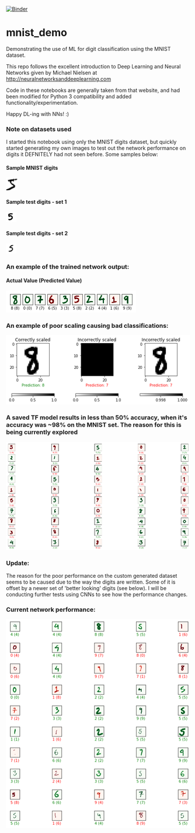 [![Binder](https://mybinder.org/badge_logo.svg)](https://mybinder.org/v2/gh/kvenkman/mnist_demo/master)

# mnist_demo
Demonstrating the use of ML for digit classification using the MNIST dataset.

This repo follows the excellent introduction to Deep Learning and Neural Networks given by Michael Nielsen at http://neuralnetworksanddeeplearning.com

Code in these notebooks are generally taken from that website, and had been modified for Python 3 compatibility and added functionality/experimentation.

Happy DL-ing with NNs! :)

### Note on datasets used
I started this notebook using only the MNIST digits dataset, but quickly started generating my own images to test out the network performance on digits it DEFNITELY had not seen before. Some samples below: 

#### Sample MNIST digits
![MNIST digit sample](images/mnist_first_digit.png)
#### Sample test digits - set 1
![Initially generated test image sample](my_images/5.png)
#### Sample test digits - set 2
![Complete generated set at images/filled*.png](test_digits/5_156955844653.png)

### An example of the trained network output:

#### Actual Value (Predicted Value)
![Using a TensorFlow trained network](mytest.png)

### An example of poor scaling causing bad classifications:
![Correctly (1) and incorrectly scaled images (2-3)](scalingtest.png)

### A saved TF model results in less than 50% accuracy, when it's accuracy was ~98% on the MNIST set. The reason for this is being currently explored
![TF model output on custom test set](big_test.png)

### Update:
The reason for the poor performance on the custom generated dataset seems to be caused due to the way the digits are written. Some of it is offset by a newer set of 'better looking' digits (see below). I will be conducting further tests using CNNs to see how the performance changes.

### Current network performance: 
![TF model output on updated custom test set](big_test2.png)
